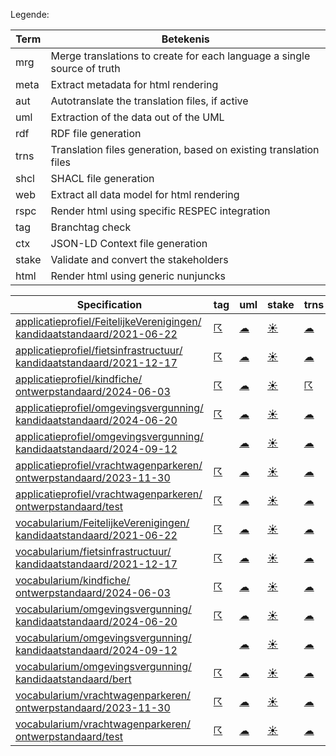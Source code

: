 Legende:

| Term | Betekenis |
| --- | --- |
| mrg | Merge translations to create for each language a single source of truth |
| meta | Extract metadata for html rendering |
| aut | Autotranslate the translation files, if active |
| uml | Extraction of the data out of the UML |
| rdf | RDF file generation |
| trns | Translation files generation, based on existing translation files |
| shcl | SHACL file generation |
| web | Extract all data model for html rendering  |
| rspc | Render html using specific RESPEC integration  |
| tag | Branchtag check |
| ctx | JSON-LD Context file generation |
| stake | Validate and convert the stakeholders |
| html | Render html using generic nunjuncks |

| Specification | tag | uml | stake | trns | aut  | mrg | web | meta | html | rspc| ctx | rdf | shcl |
| --- | --- | --- | --- | --- | --- | --- | --- | --- | --- | --- | --- | --- | --- |
| [applicatieprofiel/FeitelijkeVerenigingen/ kandidaatstandaard/2021-06-22](/report4/doc/applicatieprofiel/FeitelijkeVerenigingen/kandidaatstandaard/2021-06-22) | [&#9736;](/report4/doc/applicatieprofiel/FeitelijkeVerenigingen/kandidaatstandaard/2021-06-22/branchtag.report.md)| [&#9729;](/report4/doc/applicatieprofiel/FeitelijkeVerenigingen/kandidaatstandaard/2021-06-22/oslo-converter-ea.report.md)| [&#9728;](/report4/doc/applicatieprofiel/FeitelijkeVerenigingen/kandidaatstandaard/2021-06-22/oslo-stakeholders-converter.report.md)| [&#9729;](/report4/doc/applicatieprofiel/FeitelijkeVerenigingen/kandidaatstandaard/2021-06-22/translate.report.md)| [&#9728;](/report4/doc/applicatieprofiel/FeitelijkeVerenigingen/kandidaatstandaard/2021-06-22/autotranslate.report.md)| [&#9728;](/report4/doc/applicatieprofiel/FeitelijkeVerenigingen/kandidaatstandaard/2021-06-22/merge.report.md)| [&#9728;](/report4/doc/applicatieprofiel/FeitelijkeVerenigingen/kandidaatstandaard/2021-06-22/generator-webuniversum-json.report.md)| [&#9728;](/report4/doc/applicatieprofiel/FeitelijkeVerenigingen/kandidaatstandaard/2021-06-22/metadata.report.md)| [&#9728;](/report4/doc/applicatieprofiel/FeitelijkeVerenigingen/kandidaatstandaard/2021-06-22/generator-html.report.md)| [&#9728;](/report4/doc/applicatieprofiel/FeitelijkeVerenigingen/kandidaatstandaard/2021-06-22/generator-respec.report.md)| [&#9736;](/report4/doc/applicatieprofiel/FeitelijkeVerenigingen/kandidaatstandaard/2021-06-22/generator-jsonld-context.report.md)| | [&#9736;](/report4/doc/applicatieprofiel/FeitelijkeVerenigingen/kandidaatstandaard/2021-06-22/generator-shacl.report.md)|
| [applicatieprofiel/fietsinfrastructuur/ kandidaatstandaard/2021-12-17](/report4/doc/applicatieprofiel/fietsinfrastructuur/kandidaatstandaard/2021-12-17) | [&#9736;](/report4/doc/applicatieprofiel/fietsinfrastructuur/kandidaatstandaard/2021-12-17/branchtag.report.md)| [&#9729;](/report4/doc/applicatieprofiel/fietsinfrastructuur/kandidaatstandaard/2021-12-17/oslo-converter-ea.report.md)| [&#9728;](/report4/doc/applicatieprofiel/fietsinfrastructuur/kandidaatstandaard/2021-12-17/oslo-stakeholders-converter.report.md)| [&#9729;](/report4/doc/applicatieprofiel/fietsinfrastructuur/kandidaatstandaard/2021-12-17/translate.report.md)| [&#9728;](/report4/doc/applicatieprofiel/fietsinfrastructuur/kandidaatstandaard/2021-12-17/autotranslate.report.md)| [&#9728;](/report4/doc/applicatieprofiel/fietsinfrastructuur/kandidaatstandaard/2021-12-17/merge.report.md)| [&#9728;](/report4/doc/applicatieprofiel/fietsinfrastructuur/kandidaatstandaard/2021-12-17/generator-webuniversum-json.report.md)| [&#9728;](/report4/doc/applicatieprofiel/fietsinfrastructuur/kandidaatstandaard/2021-12-17/metadata.report.md)| [&#9728;](/report4/doc/applicatieprofiel/fietsinfrastructuur/kandidaatstandaard/2021-12-17/generator-html.report.md)| [&#9728;](/report4/doc/applicatieprofiel/fietsinfrastructuur/kandidaatstandaard/2021-12-17/generator-respec.report.md)| [&#9736;](/report4/doc/applicatieprofiel/fietsinfrastructuur/kandidaatstandaard/2021-12-17/generator-jsonld-context.report.md)| | [&#9736;](/report4/doc/applicatieprofiel/fietsinfrastructuur/kandidaatstandaard/2021-12-17/generator-shacl.report.md)|
| [applicatieprofiel/kindfiche/ ontwerpstandaard/2024-06-03](/report4/doc/applicatieprofiel/kindfiche/ontwerpstandaard/2024-06-03) | [&#9736;](/report4/doc/applicatieprofiel/kindfiche/ontwerpstandaard/2024-06-03/branchtag.report.md)| [&#9729;](/report4/doc/applicatieprofiel/kindfiche/ontwerpstandaard/2024-06-03/oslo-converter-ea.report.md)| [&#9728;](/report4/doc/applicatieprofiel/kindfiche/ontwerpstandaard/2024-06-03/oslo-stakeholders-converter.report.md)| [&#9736;](/report4/doc/applicatieprofiel/kindfiche/ontwerpstandaard/2024-06-03/translate.report.md)| [&#9728;](/report4/doc/applicatieprofiel/kindfiche/ontwerpstandaard/2024-06-03/autotranslate.report.md)| [&#9728;](/report4/doc/applicatieprofiel/kindfiche/ontwerpstandaard/2024-06-03/merge.report.md)| [&#9728;](/report4/doc/applicatieprofiel/kindfiche/ontwerpstandaard/2024-06-03/generator-webuniversum-json.report.md)| [&#9728;](/report4/doc/applicatieprofiel/kindfiche/ontwerpstandaard/2024-06-03/metadata.report.md)| [&#9728;](/report4/doc/applicatieprofiel/kindfiche/ontwerpstandaard/2024-06-03/generator-html.report.md)| [&#9736;](/report4/doc/applicatieprofiel/kindfiche/ontwerpstandaard/2024-06-03/generator-respec.report.md)| [&#9736;](/report4/doc/applicatieprofiel/kindfiche/ontwerpstandaard/2024-06-03/generator-jsonld-context.report.md)| | [&#9736;](/report4/doc/applicatieprofiel/kindfiche/ontwerpstandaard/2024-06-03/generator-shacl.report.md)|
| [applicatieprofiel/omgevingsvergunning/ kandidaatstandaard/2024-06-20](/report4/doc/applicatieprofiel/omgevingsvergunning/kandidaatstandaard/2024-06-20) | [&#9736;](/report4/doc/applicatieprofiel/omgevingsvergunning/kandidaatstandaard/2024-06-20/branchtag.report.md)| [&#9729;](/report4/doc/applicatieprofiel/omgevingsvergunning/kandidaatstandaard/2024-06-20/oslo-converter-ea.report.md)| [&#9728;](/report4/doc/applicatieprofiel/omgevingsvergunning/kandidaatstandaard/2024-06-20/oslo-stakeholders-converter.report.md)| [&#9729;](/report4/doc/applicatieprofiel/omgevingsvergunning/kandidaatstandaard/2024-06-20/translate.report.md)| [&#9728;](/report4/doc/applicatieprofiel/omgevingsvergunning/kandidaatstandaard/2024-06-20/autotranslate.report.md)| [&#9728;](/report4/doc/applicatieprofiel/omgevingsvergunning/kandidaatstandaard/2024-06-20/merge.report.md)| [&#9728;](/report4/doc/applicatieprofiel/omgevingsvergunning/kandidaatstandaard/2024-06-20/generator-webuniversum-json.report.md)| [&#9728;](/report4/doc/applicatieprofiel/omgevingsvergunning/kandidaatstandaard/2024-06-20/metadata.report.md)| [&#9728;](/report4/doc/applicatieprofiel/omgevingsvergunning/kandidaatstandaard/2024-06-20/generator-html.report.md)| [&#9728;](/report4/doc/applicatieprofiel/omgevingsvergunning/kandidaatstandaard/2024-06-20/generator-respec.report.md)| [&#9736;](/report4/doc/applicatieprofiel/omgevingsvergunning/kandidaatstandaard/2024-06-20/generator-jsonld-context.report.md)| | [&#9736;](/report4/doc/applicatieprofiel/omgevingsvergunning/kandidaatstandaard/2024-06-20/generator-shacl.report.md)|
| [applicatieprofiel/omgevingsvergunning/ kandidaatstandaard/2024-09-12](/report4/doc/applicatieprofiel/omgevingsvergunning/kandidaatstandaard/2024-09-12) | | [&#9729;](/report4/doc/applicatieprofiel/omgevingsvergunning/kandidaatstandaard/2024-09-12/oslo-converter-ea.report.md)| [&#9728;](/report4/doc/applicatieprofiel/omgevingsvergunning/kandidaatstandaard/2024-09-12/oslo-stakeholders-converter.report.md)| [&#9729;](/report4/doc/applicatieprofiel/omgevingsvergunning/kandidaatstandaard/2024-09-12/translate.report.md)| [&#9728;](/report4/doc/applicatieprofiel/omgevingsvergunning/kandidaatstandaard/2024-09-12/autotranslate.report.md)| [&#9728;](/report4/doc/applicatieprofiel/omgevingsvergunning/kandidaatstandaard/2024-09-12/merge.report.md)| [&#9728;](/report4/doc/applicatieprofiel/omgevingsvergunning/kandidaatstandaard/2024-09-12/generator-webuniversum-json.report.md)| [&#9728;](/report4/doc/applicatieprofiel/omgevingsvergunning/kandidaatstandaard/2024-09-12/metadata.report.md)| [&#9728;](/report4/doc/applicatieprofiel/omgevingsvergunning/kandidaatstandaard/2024-09-12/generator-html.report.md)| [&#9728;](/report4/doc/applicatieprofiel/omgevingsvergunning/kandidaatstandaard/2024-09-12/generator-respec.report.md)| [&#9736;](/report4/doc/applicatieprofiel/omgevingsvergunning/kandidaatstandaard/2024-09-12/generator-jsonld-context.report.md)| | [&#9736;](/report4/doc/applicatieprofiel/omgevingsvergunning/kandidaatstandaard/2024-09-12/generator-shacl.report.md)|
| [applicatieprofiel/vrachtwagenparkeren/ ontwerpstandaard/2023-11-30](/report4/doc/applicatieprofiel/vrachtwagenparkeren/ontwerpstandaard/2023-11-30) | [&#9736;](/report4/doc/applicatieprofiel/vrachtwagenparkeren/ontwerpstandaard/2023-11-30/branchtag.report.md)| [&#9729;](/report4/doc/applicatieprofiel/vrachtwagenparkeren/ontwerpstandaard/2023-11-30/oslo-converter-ea.report.md)| [&#9728;](/report4/doc/applicatieprofiel/vrachtwagenparkeren/ontwerpstandaard/2023-11-30/oslo-stakeholders-converter.report.md)| [&#9729;](/report4/doc/applicatieprofiel/vrachtwagenparkeren/ontwerpstandaard/2023-11-30/translate.report.md)| [&#9728;](/report4/doc/applicatieprofiel/vrachtwagenparkeren/ontwerpstandaard/2023-11-30/autotranslate.report.md)| [&#9728;](/report4/doc/applicatieprofiel/vrachtwagenparkeren/ontwerpstandaard/2023-11-30/merge.report.md)| [&#9728;](/report4/doc/applicatieprofiel/vrachtwagenparkeren/ontwerpstandaard/2023-11-30/generator-webuniversum-json.report.md)| [&#9729;](/report4/doc/applicatieprofiel/vrachtwagenparkeren/ontwerpstandaard/2023-11-30/metadata.report.md)| [&#9728;](/report4/doc/applicatieprofiel/vrachtwagenparkeren/ontwerpstandaard/2023-11-30/generator-html.report.md)| [&#9736;](/report4/doc/applicatieprofiel/vrachtwagenparkeren/ontwerpstandaard/2023-11-30/generator-respec.report.md)| [&#9736;](/report4/doc/applicatieprofiel/vrachtwagenparkeren/ontwerpstandaard/2023-11-30/generator-jsonld-context.report.md)| | [&#9736;](/report4/doc/applicatieprofiel/vrachtwagenparkeren/ontwerpstandaard/2023-11-30/generator-shacl.report.md)|
| [applicatieprofiel/vrachtwagenparkeren/ ontwerpstandaard/test](/report4/doc/applicatieprofiel/vrachtwagenparkeren/ontwerpstandaard/test) | [&#9736;](/report4/doc/applicatieprofiel/vrachtwagenparkeren/ontwerpstandaard/test/branchtag.report.md)| [&#9729;](/report4/doc/applicatieprofiel/vrachtwagenparkeren/ontwerpstandaard/test/oslo-converter-ea.report.md)| [&#9728;](/report4/doc/applicatieprofiel/vrachtwagenparkeren/ontwerpstandaard/test/oslo-stakeholders-converter.report.md)| [&#9729;](/report4/doc/applicatieprofiel/vrachtwagenparkeren/ontwerpstandaard/test/translate.report.md)| [&#9728;](/report4/doc/applicatieprofiel/vrachtwagenparkeren/ontwerpstandaard/test/autotranslate.report.md)| [&#9728;](/report4/doc/applicatieprofiel/vrachtwagenparkeren/ontwerpstandaard/test/merge.report.md)| [&#9728;](/report4/doc/applicatieprofiel/vrachtwagenparkeren/ontwerpstandaard/test/generator-webuniversum-json.report.md)| [&#9729;](/report4/doc/applicatieprofiel/vrachtwagenparkeren/ontwerpstandaard/test/metadata.report.md)| [&#9728;](/report4/doc/applicatieprofiel/vrachtwagenparkeren/ontwerpstandaard/test/generator-html.report.md)| [&#9736;](/report4/doc/applicatieprofiel/vrachtwagenparkeren/ontwerpstandaard/test/generator-respec.report.md)| [&#9736;](/report4/doc/applicatieprofiel/vrachtwagenparkeren/ontwerpstandaard/test/generator-jsonld-context.report.md)| | [&#9736;](/report4/doc/applicatieprofiel/vrachtwagenparkeren/ontwerpstandaard/test/generator-shacl.report.md)|
| [vocabularium/FeitelijkeVerenigingen/ kandidaatstandaard/2021-06-22](/report4/doc/vocabularium/FeitelijkeVerenigingen/kandidaatstandaard/2021-06-22) | [&#9736;](/report4/doc/vocabularium/FeitelijkeVerenigingen/kandidaatstandaard/2021-06-22/branchtag.report.md)| [&#9729;](/report4/doc/vocabularium/FeitelijkeVerenigingen/kandidaatstandaard/2021-06-22/oslo-converter-ea.report.md)| [&#9728;](/report4/doc/vocabularium/FeitelijkeVerenigingen/kandidaatstandaard/2021-06-22/oslo-stakeholders-converter.report.md)| [&#9729;](/report4/doc/vocabularium/FeitelijkeVerenigingen/kandidaatstandaard/2021-06-22/translate.report.md)| [&#9728;](/report4/doc/vocabularium/FeitelijkeVerenigingen/kandidaatstandaard/2021-06-22/autotranslate.report.md)| [&#9728;](/report4/doc/vocabularium/FeitelijkeVerenigingen/kandidaatstandaard/2021-06-22/merge.report.md)| [&#9728;](/report4/doc/vocabularium/FeitelijkeVerenigingen/kandidaatstandaard/2021-06-22/generator-webuniversum-json.report.md)| [&#9728;](/report4/doc/vocabularium/FeitelijkeVerenigingen/kandidaatstandaard/2021-06-22/metadata.report.md)| [&#9728;](/report4/doc/vocabularium/FeitelijkeVerenigingen/kandidaatstandaard/2021-06-22/generator-html.report.md)| [&#9728;](/report4/doc/vocabularium/FeitelijkeVerenigingen/kandidaatstandaard/2021-06-22/generator-respec.report.md)| | [&#9736;](/report4/doc/vocabularium/FeitelijkeVerenigingen/kandidaatstandaard/2021-06-22/generator-rdf.report.md)| |
| [vocabularium/fietsinfrastructuur/ kandidaatstandaard/2021-12-17](/report4/doc/vocabularium/fietsinfrastructuur/kandidaatstandaard/2021-12-17) | [&#9736;](/report4/doc/vocabularium/fietsinfrastructuur/kandidaatstandaard/2021-12-17/branchtag.report.md)| [&#9729;](/report4/doc/vocabularium/fietsinfrastructuur/kandidaatstandaard/2021-12-17/oslo-converter-ea.report.md)| [&#9728;](/report4/doc/vocabularium/fietsinfrastructuur/kandidaatstandaard/2021-12-17/oslo-stakeholders-converter.report.md)| [&#9729;](/report4/doc/vocabularium/fietsinfrastructuur/kandidaatstandaard/2021-12-17/translate.report.md)| [&#9728;](/report4/doc/vocabularium/fietsinfrastructuur/kandidaatstandaard/2021-12-17/autotranslate.report.md)| [&#9728;](/report4/doc/vocabularium/fietsinfrastructuur/kandidaatstandaard/2021-12-17/merge.report.md)| [&#9728;](/report4/doc/vocabularium/fietsinfrastructuur/kandidaatstandaard/2021-12-17/generator-webuniversum-json.report.md)| [&#9728;](/report4/doc/vocabularium/fietsinfrastructuur/kandidaatstandaard/2021-12-17/metadata.report.md)| [&#9728;](/report4/doc/vocabularium/fietsinfrastructuur/kandidaatstandaard/2021-12-17/generator-html.report.md)| [&#9728;](/report4/doc/vocabularium/fietsinfrastructuur/kandidaatstandaard/2021-12-17/generator-respec.report.md)| | [&#9736;](/report4/doc/vocabularium/fietsinfrastructuur/kandidaatstandaard/2021-12-17/generator-rdf.report.md)| |
| [vocabularium/kindfiche/ ontwerpstandaard/2024-06-03](/report4/doc/vocabularium/kindfiche/ontwerpstandaard/2024-06-03) | [&#9736;](/report4/doc/vocabularium/kindfiche/ontwerpstandaard/2024-06-03/branchtag.report.md)| [&#9729;](/report4/doc/vocabularium/kindfiche/ontwerpstandaard/2024-06-03/oslo-converter-ea.report.md)| [&#9728;](/report4/doc/vocabularium/kindfiche/ontwerpstandaard/2024-06-03/oslo-stakeholders-converter.report.md)| [&#9729;](/report4/doc/vocabularium/kindfiche/ontwerpstandaard/2024-06-03/translate.report.md)| [&#9728;](/report4/doc/vocabularium/kindfiche/ontwerpstandaard/2024-06-03/autotranslate.report.md)| [&#9728;](/report4/doc/vocabularium/kindfiche/ontwerpstandaard/2024-06-03/merge.report.md)| [&#9728;](/report4/doc/vocabularium/kindfiche/ontwerpstandaard/2024-06-03/generator-webuniversum-json.report.md)| [&#9728;](/report4/doc/vocabularium/kindfiche/ontwerpstandaard/2024-06-03/metadata.report.md)| [&#9728;](/report4/doc/vocabularium/kindfiche/ontwerpstandaard/2024-06-03/generator-html.report.md)| [&#9728;](/report4/doc/vocabularium/kindfiche/ontwerpstandaard/2024-06-03/generator-respec.report.md)| | [&#9736;](/report4/doc/vocabularium/kindfiche/ontwerpstandaard/2024-06-03/generator-rdf.report.md)| |
| [vocabularium/omgevingsvergunning/ kandidaatstandaard/2024-06-20](/report4/doc/vocabularium/omgevingsvergunning/kandidaatstandaard/2024-06-20) | [&#9736;](/report4/doc/vocabularium/omgevingsvergunning/kandidaatstandaard/2024-06-20/branchtag.report.md)| [&#9729;](/report4/doc/vocabularium/omgevingsvergunning/kandidaatstandaard/2024-06-20/oslo-converter-ea.report.md)| [&#9728;](/report4/doc/vocabularium/omgevingsvergunning/kandidaatstandaard/2024-06-20/oslo-stakeholders-converter.report.md)| [&#9729;](/report4/doc/vocabularium/omgevingsvergunning/kandidaatstandaard/2024-06-20/translate.report.md)| [&#9728;](/report4/doc/vocabularium/omgevingsvergunning/kandidaatstandaard/2024-06-20/autotranslate.report.md)| [&#9728;](/report4/doc/vocabularium/omgevingsvergunning/kandidaatstandaard/2024-06-20/merge.report.md)| [&#9728;](/report4/doc/vocabularium/omgevingsvergunning/kandidaatstandaard/2024-06-20/generator-webuniversum-json.report.md)| [&#9728;](/report4/doc/vocabularium/omgevingsvergunning/kandidaatstandaard/2024-06-20/metadata.report.md)| [&#9728;](/report4/doc/vocabularium/omgevingsvergunning/kandidaatstandaard/2024-06-20/generator-html.report.md)| [&#9728;](/report4/doc/vocabularium/omgevingsvergunning/kandidaatstandaard/2024-06-20/generator-respec.report.md)| | [&#9736;](/report4/doc/vocabularium/omgevingsvergunning/kandidaatstandaard/2024-06-20/generator-rdf.report.md)| |
| [vocabularium/omgevingsvergunning/ kandidaatstandaard/2024-09-12](/report4/doc/vocabularium/omgevingsvergunning/kandidaatstandaard/2024-09-12) | | [&#9729;](/report4/doc/vocabularium/omgevingsvergunning/kandidaatstandaard/2024-09-12/oslo-converter-ea.report.md)| [&#9728;](/report4/doc/vocabularium/omgevingsvergunning/kandidaatstandaard/2024-09-12/oslo-stakeholders-converter.report.md)| [&#9729;](/report4/doc/vocabularium/omgevingsvergunning/kandidaatstandaard/2024-09-12/translate.report.md)| [&#9728;](/report4/doc/vocabularium/omgevingsvergunning/kandidaatstandaard/2024-09-12/autotranslate.report.md)| [&#9728;](/report4/doc/vocabularium/omgevingsvergunning/kandidaatstandaard/2024-09-12/merge.report.md)| [&#9728;](/report4/doc/vocabularium/omgevingsvergunning/kandidaatstandaard/2024-09-12/generator-webuniversum-json.report.md)| [&#9728;](/report4/doc/vocabularium/omgevingsvergunning/kandidaatstandaard/2024-09-12/metadata.report.md)| [&#9728;](/report4/doc/vocabularium/omgevingsvergunning/kandidaatstandaard/2024-09-12/generator-html.report.md)| [&#9728;](/report4/doc/vocabularium/omgevingsvergunning/kandidaatstandaard/2024-09-12/generator-respec.report.md)| | [&#9736;](/report4/doc/vocabularium/omgevingsvergunning/kandidaatstandaard/2024-09-12/generator-rdf.report.md)| |
| [vocabularium/omgevingsvergunning/ kandidaatstandaard/bert](/report4/doc/vocabularium/omgevingsvergunning/kandidaatstandaard/bert) | [&#9736;](/report4/doc/vocabularium/omgevingsvergunning/kandidaatstandaard/bert/branchtag.report.md)| [&#9729;](/report4/doc/vocabularium/omgevingsvergunning/kandidaatstandaard/bert/oslo-converter-ea.report.md)| [&#9728;](/report4/doc/vocabularium/omgevingsvergunning/kandidaatstandaard/bert/oslo-stakeholders-converter.report.md)| [&#9729;](/report4/doc/vocabularium/omgevingsvergunning/kandidaatstandaard/bert/translate.report.md)| [&#9728;](/report4/doc/vocabularium/omgevingsvergunning/kandidaatstandaard/bert/autotranslate.report.md)| [&#9728;](/report4/doc/vocabularium/omgevingsvergunning/kandidaatstandaard/bert/merge.report.md)| [&#9728;](/report4/doc/vocabularium/omgevingsvergunning/kandidaatstandaard/bert/generator-webuniversum-json.report.md)| [&#9728;](/report4/doc/vocabularium/omgevingsvergunning/kandidaatstandaard/bert/metadata.report.md)| [&#9728;](/report4/doc/vocabularium/omgevingsvergunning/kandidaatstandaard/bert/generator-html.report.md)| [&#9728;](/report4/doc/vocabularium/omgevingsvergunning/kandidaatstandaard/bert/generator-respec.report.md)| | [&#9736;](/report4/doc/vocabularium/omgevingsvergunning/kandidaatstandaard/bert/generator-rdf.report.md)| |
| [vocabularium/vrachtwagenparkeren/ ontwerpstandaard/2023-11-30](/report4/doc/vocabularium/vrachtwagenparkeren/ontwerpstandaard/2023-11-30) | [&#9736;](/report4/doc/vocabularium/vrachtwagenparkeren/ontwerpstandaard/2023-11-30/branchtag.report.md)| [&#9729;](/report4/doc/vocabularium/vrachtwagenparkeren/ontwerpstandaard/2023-11-30/oslo-converter-ea.report.md)| [&#9728;](/report4/doc/vocabularium/vrachtwagenparkeren/ontwerpstandaard/2023-11-30/oslo-stakeholders-converter.report.md)| [&#9729;](/report4/doc/vocabularium/vrachtwagenparkeren/ontwerpstandaard/2023-11-30/translate.report.md)| [&#9728;](/report4/doc/vocabularium/vrachtwagenparkeren/ontwerpstandaard/2023-11-30/autotranslate.report.md)| [&#9728;](/report4/doc/vocabularium/vrachtwagenparkeren/ontwerpstandaard/2023-11-30/merge.report.md)| [&#9728;](/report4/doc/vocabularium/vrachtwagenparkeren/ontwerpstandaard/2023-11-30/generator-webuniversum-json.report.md)| [&#9729;](/report4/doc/vocabularium/vrachtwagenparkeren/ontwerpstandaard/2023-11-30/metadata.report.md)| [&#9728;](/report4/doc/vocabularium/vrachtwagenparkeren/ontwerpstandaard/2023-11-30/generator-html.report.md)| [&#9728;](/report4/doc/vocabularium/vrachtwagenparkeren/ontwerpstandaard/2023-11-30/generator-respec.report.md)| | [&#9736;](/report4/doc/vocabularium/vrachtwagenparkeren/ontwerpstandaard/2023-11-30/generator-rdf.report.md)| |
| [vocabularium/vrachtwagenparkeren/ ontwerpstandaard/test](/report4/doc/vocabularium/vrachtwagenparkeren/ontwerpstandaard/test) | [&#9736;](/report4/doc/vocabularium/vrachtwagenparkeren/ontwerpstandaard/test/branchtag.report.md)| [&#9729;](/report4/doc/vocabularium/vrachtwagenparkeren/ontwerpstandaard/test/oslo-converter-ea.report.md)| [&#9728;](/report4/doc/vocabularium/vrachtwagenparkeren/ontwerpstandaard/test/oslo-stakeholders-converter.report.md)| [&#9729;](/report4/doc/vocabularium/vrachtwagenparkeren/ontwerpstandaard/test/translate.report.md)| [&#9728;](/report4/doc/vocabularium/vrachtwagenparkeren/ontwerpstandaard/test/autotranslate.report.md)| [&#9728;](/report4/doc/vocabularium/vrachtwagenparkeren/ontwerpstandaard/test/merge.report.md)| [&#9728;](/report4/doc/vocabularium/vrachtwagenparkeren/ontwerpstandaard/test/generator-webuniversum-json.report.md)| [&#9729;](/report4/doc/vocabularium/vrachtwagenparkeren/ontwerpstandaard/test/metadata.report.md)| [&#9728;](/report4/doc/vocabularium/vrachtwagenparkeren/ontwerpstandaard/test/generator-html.report.md)| [&#9728;](/report4/doc/vocabularium/vrachtwagenparkeren/ontwerpstandaard/test/generator-respec.report.md)| | [&#9736;](/report4/doc/vocabularium/vrachtwagenparkeren/ontwerpstandaard/test/generator-rdf.report.md)| |
